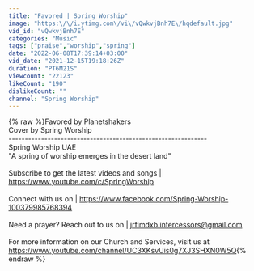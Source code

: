 ```yaml
---
title: "Favored | Spring Worship"
image: "https:\/\/i.ytimg.com\/vi\/vQwkvjBnh7E\/hqdefault.jpg"
vid_id: "vQwkvjBnh7E"
categories: "Music"
tags: ["praise","worship","spring"]
date: "2022-06-08T17:39:14+03:00"
vid_date: "2021-12-15T19:18:26Z"
duration: "PT6M21S"
viewcount: "22123"
likeCount: "190"
dislikeCount: ""
channel: "Spring Worship"
---
```

{% raw %}Favored by Planetshakers<br />Cover by Spring Worship<br />-------------------------------------------------------------<br />Spring Worship UAE<br />&quot;A spring of worship emerges in the desert land&quot;<br /><br />Subscribe to get the latest videos and songs | <a rel="nofollow" target="blank" href="https://www.youtube.com/c/SpringWorship">https://www.youtube.com/c/SpringWorship</a><br /><br />Connect with us on | <a rel="nofollow" target="blank" href="https://www.facebook.com/Spring-Worship-100379985768394">https://www.facebook.com/Spring-Worship-100379985768394</a><br /><br />Need a prayer? Reach out to us on | jrfimdxb.intercessors@gmail.com<br /><br />For more information on our Church and Services, visit us at <a rel="nofollow" target="blank" href="https://www.youtube.com/channel/UC3XKsvUis0g7XJ3SHXN0W5Q">https://www.youtube.com/channel/UC3XKsvUis0g7XJ3SHXN0W5Q</a>{% endraw %}
